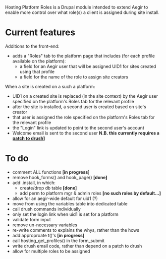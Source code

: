 Hosting Platform Roles is a Drupal module intended to extend Aegir to enable
more control over what role(s) a client is assigned during site install. 

Current features
================

Additions to the front-end:

- adds a "Roles" tab to the platform page that includes (for each profile
  available on the platform):
    - a field for an Aegir user that will be assigned UID1 for sites created
     using that profile
    - a field for the name of the role to assign site creators

When a site is created on a such a platform:

- UID1 on a created site is replaced (in the site context) by the Aegir user
  specified on the platform's Roles tab for the relevant profile
- after the site is installed, a second user is created based on site's creator
- that user is assigned the role specified on the platform's Roles tab for the
  relevant profile
- the "Login" link is updated to point to the second user's account
- Welcome email is sent to the second user **N.B. this currently requires a
  [patch to drush](http://drupal.org/node/1116414)]**

To do
=====

- comment ALL functions **[in progress]**
- remove hook_forms() and hook_page() **[done]**
- add .install, in which:
  - create/drop db table **[done]**
  - add perm to platform mgr & admin roles **[no such roles by default...]**
- allow for an aegir-wide default for uid1 (?)
- move from using the variables table into dedicated table
- call drush commands individually
- only set the login link when uid1 is set for a platform
- validate form input
- remove un-necessary variables
- re-write comments to explains the whys, rather than the hows
- add approproate t()'s **[in progress]**
- call hosting_get_profiles() in the form_submit
- write drush email code, rather than depend on a patch to drush
- allow for multiple roles to be assigned

